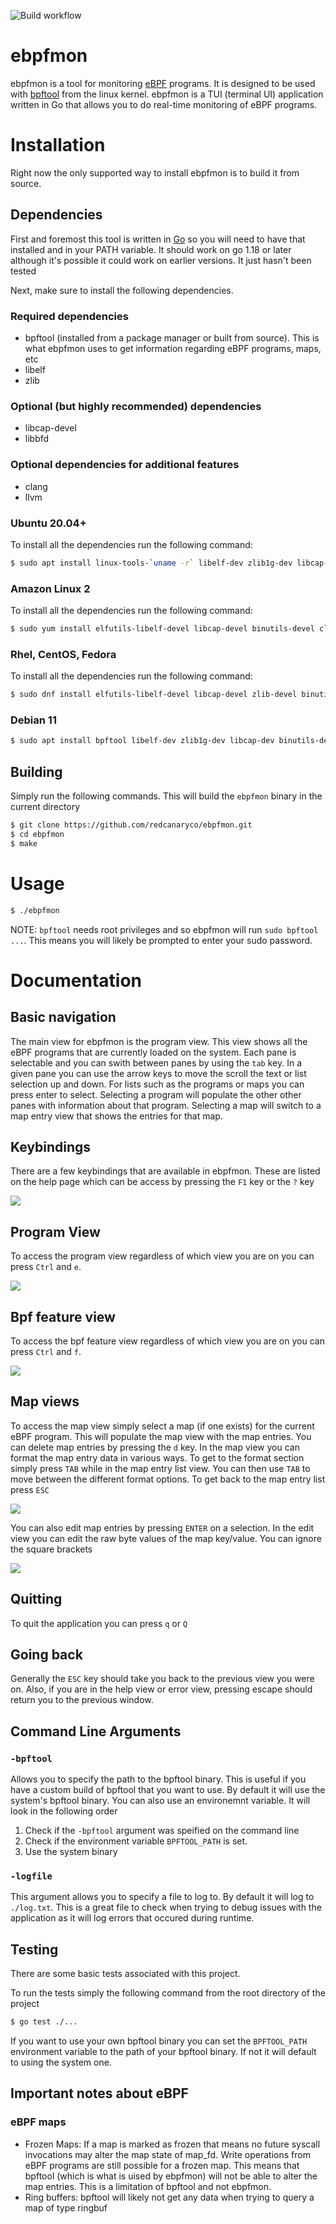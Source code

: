 ![Build workflow](https://github.com/redcanaryco/ebpfmon/actions/workflows/build.yml/badge.svg)

# ebpfmon
ebpfmon is a tool for monitoring [eBPF](https://ebpf.io/what-is-ebpf/) programs. It is designed to be used with [bpftool](https://github.com/libbpf/bpftool) from the linux kernel. ebpfmon is a TUI (terminal UI) application written in Go that allows you to do real-time monitoring of eBPF programs.

# Installation
Right now the only supported way to install ebpfmon is to build it from source.

## Dependencies
First and foremost this tool is written in [Go](https://go.dev/learn/) so you will need to have that installed and in your PATH variable. It should work on go 1.18 or later although it's possible it could work on earlier versions. It just hasn't been tested

Next, make sure to install the following dependencies.

### Required dependencies
- bpftool (installed from a package manager or built from source). This is what ebpfmon uses to get information regarding eBPF programs, maps, etc
- libelf
- zlib

### Optional (but highly recommended) dependencies
- libcap-devel
- libbfd

### Optional dependencies for additional features
- clang
- llvm

### Ubuntu 20.04+
To install all the dependencies run the following command:
```bash
$ sudo apt install linux-tools-`uname -r` libelf-dev zlib1g-dev libcap-dev clang llvm binutils-dev
```

### Amazon Linux 2
To install all the dependencies run the following command:
```bash
$ sudo yum install elfutils-libelf-devel libcap-devel binutils-devel clang bpftool
```

### Rhel, CentOS, Fedora
To install all the dependencies run the following command:
```bash
$ sudo dnf install elfutils-libelf-devel libcap-devel zlib-devel binutils-devel clang bpftool
```

### Debian 11 
```bash
$ sudo apt install bpftool libelf-dev zlib1g-dev libcap-dev binutils-dev clang llvm  
```

## Building
Simply run the following commands. This will build the `ebpfmon` binary in the current directory
```bash
$ git clone https://github.com/redcanaryco/ebpfmon.git
$ cd ebpfmon
$ make
```

# Usage
```bash
$ ./ebpfmon
```

NOTE: `bpftool` needs root privileges and so ebpfmon will run `sudo bpftool ...`.
This means you will likely be prompted to enter your sudo password.

# Documentation
## Basic navigation
The main view for ebpfmon is the program view. This view shows all the eBPF
programs that are currently loaded on the system. Each pane is selectable and
you can swith between panes by using the `tab` key. In a given pane you can use
the arrow keys to move the scroll the text or list selection up and down.
For lists such as the programs or maps you can press enter to select. Selecting
a program will populate the other other panes with information about that
program. Selecting a map will switch to a map entry view that shows the entries
for that map.

## Keybindings
There are a few keybindings that are available in ebpfmon. These are listed
on the help page which can be access by pressing the `F1` key or the `?` key
<p text-align="center">
    <img src="images/help_menu.png" />
</p>

## Program View
To access the program view regardless of which view you are on you can press `Ctrl` and `e`. 
<p text-align="center">
    <img src="images/program_view.png" />
</p>

## Bpf feature view
To access the bpf feature view regardless of which view you are on you can press `Ctrl` and `f`.
<p text-align="center">
    <img src="images/feature_view.png" />
</p>

## Map views
To access the map view simply select a map (if one exists) for the current eBPF program. This will populate the map view with the map entries. You can delete map entries by pressing the `d` key. In the map view you can format the map entry data in various ways. To get to the format section simply press `TAB` while in the map entry list view. You can then use `TAB` to move between the different format options. To get back to the map entry list press `ESC`

<p text-align="center">
    <img src="images/map_entry_view2.png" />
</p>

 You can also edit map entries by pressing `ENTER` on a selection. In the edit view you can edit the raw byte values of the map key/value. You can ignore the square brackets
 <p text-align="center">
    <img src="images/map_entry_edit_view.png" />
</p>

## Quitting
To quit the application you can press `q` or `Q`

## Going back
Generally the `ESC` key should take you back to the previous view you were on. Also, if you are in the help view or error view, pressing escape should return you to the previous window.

## Command Line Arguments
### `-bpftool`
Allows you to specify the path to the bpftool binary. This is useful if you have
a custom build of bpftool that you want to use. By default it will use the
system's bpftool binary. You can also use an environemnt variable. It will look
in the following order
1. Check if the `-bpftool` argument was speified on the command line
2. Check if the environment variable `BPFTOOL_PATH` is set.
3. Use the system binary 

### `-logfile`
This argument allows you to specify a file to log to. By default it will log to
`./log.txt`. This is a great file to check when trying to debug issues with the
application as it will log errors that occured during runtime.

## Testing
There are some basic tests associated with this project.

To run the tests simply the following command from the root directory of the project
```bash
$ go test ./...
```

If you want to use your own bpftool binary you can set the `BPFTOOL_PATH` environment variable to the path of your bpftool binary. If not it will default to using the system one.

## Important notes about eBPF
### eBPF maps
- Frozen Maps: If a map is marked as frozen that means no future syscall invocations may alter the map state of map_fd. Write operations from eBPF programs are still possible for a frozen map. This means that bpftool (which is what is uised by ebpfmon) will not be able to alter the map entries. This is a limitation of bpftool and not ebpfmon.
- Ring buffers: bpftool will likely not get any data when trying to query a map of type ringbuf 